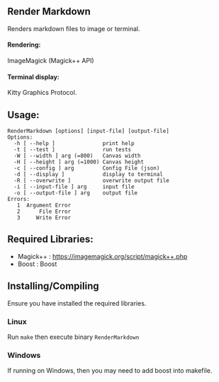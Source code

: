 ## Render Markdown
Renders markdown files to image or terminal.

#### Rendering:
ImageMagick (Magick++ API)

#### Terminal display:
Kitty Graphics Protocol.

## Usage:
```
RenderMarkdown [options] [input-file] [output-file]
Options:
  -h [ --help ]               print help
  -t [ --test ]               run tests
  -W [ --width ] arg (=800)   Canvas width
  -H [ --height ] arg (=1000) Canvas height
  -c [ --config ] arg         Config File (json)
  -d [ --display ]            display to terminal
  -R [ --overwrite ]          overwrite output file
  -i [ --input-file ] arg     input file
  -o [ --output-file ] arg    output file
Errors:
   1  Argument Error
   2      File Error
   3     Write Error
```


## Required Libraries:
- Magick++ : https://imagemagick.org/script/magick++.php
- Boost    : Boost

## Installing/Compiling
Ensure you have installed the required libraries.

### Linux
Run `make` then execute binary `RenderMarkdown`

### Windows
If running on Windows, then you may need to add boost into makefile.
